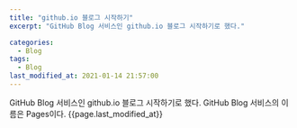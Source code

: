 ```yaml
---
title: "github.io 블로그 시작하기"
excerpt: "GitHub Blog 서비스인 github.io 블로그 시작하기로 했다."

categories:
  - Blog
tags:
  - Blog
last_modified_at: 2021-01-14 21:57:00
---
```


GitHub Blog 서비스인 github.io 블로그 시작하기로 했다.
GitHub Blog 서비스의 이름은 Pages이다.
{{page.last_modified_at}}
